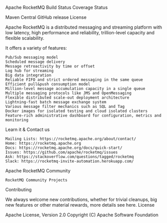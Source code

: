 Apache RocketMQ Build Status Coverage Status

Maven Central GitHub release License

Apache RocketMQ is a distributed messaging and streaming platform with low latency, high performance and reliability, trillion-level capacity and flexible scalability.

It offers a variety of features:

    Pub/Sub messaging model
    Scheduled message delivery
    Message retroactivity by time or offset
    Log hub for streaming
    Big data integration
    Reliable FIFO and strict ordered messaging in the same queue
    Efficient pull&push consumption model
    Million-level message accumulation capacity in a single queue
    Multiple messaging protocols like JMS and OpenMessaging
    Flexible distributed scale-out deployment architecture
    Lightning-fast batch message exchange system
    Various message filter mechanics such as SQL and Tag
    Docker images for isolated testing and cloud isolated clusters
    Feature-rich administrative dashboard for configuration, metrics and monitoring

Learn it & Contact us

    Mailing Lists: https://rocketmq.apache.org/about/contact/
    Home: https://rocketmq.apache.org
    Docs: https://rocketmq.apache.org/docs/quick-start/
    Issues: https://github.com/apache/rocketmq/issues
    Ask: https://stackoverflow.com/questions/tagged/rocketmq
    Slack: https://rocketmq-invite-automation.herokuapp.com/

Apache RocketMQ Community

    RocketMQ Community Projects

Contributing

We always welcome new contributions, whether for trivial cleanups, big new features or other material rewards, more details see here.
License

Apache License, Version 2.0 Copyright (C) Apache Software Foundation
